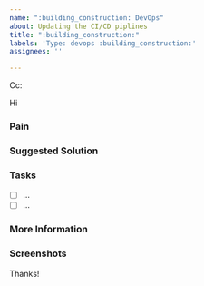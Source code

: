```yaml
---
name: ":building_construction: DevOps"
about: Updating the CI/CD piplines
title: ":building_construction:"
labels: 'Type: devops :building_construction:'
assignees: ''

---
```


<!-- These comments automatically delete -->
<!-- **Tip:** Delete parts that are not relevant -->
<!-- Next to Cc:, @ mention users who should be in the loop -->
Cc:
<!-- add intended user next to **Hi** -->
Hi 
  
### Pain
<!-- Explain the pain you are experiencing -->

### Suggested Solution
<!-- Describe the solution you'd like -->

### Tasks
<!--Add GitHub tasks-->
- [ ] ...
- [ ] ...

### More Information
<!-- Add any other context here. -->

### Screenshots
<!-- If applicable, add screenshots to help explain your problem. -->

Thanks!
